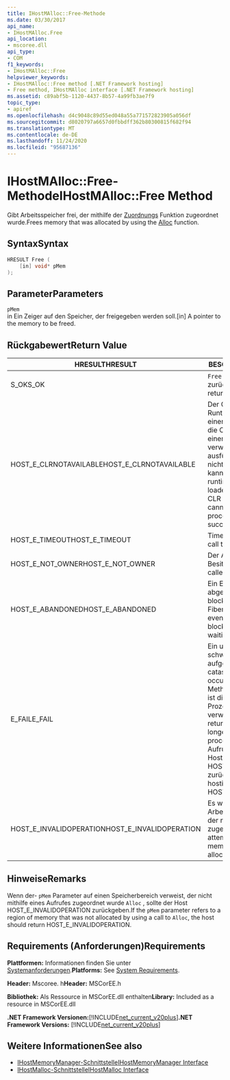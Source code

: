 ```yaml
---
title: IHostMAlloc::Free-Methode
ms.date: 03/30/2017
api_name:
- IHostMAlloc.Free
api_location:
- mscoree.dll
api_type:
- COM
f1_keywords:
- IHostMAlloc::Free
helpviewer_keywords:
- IHostMAlloc::Free method [.NET Framework hosting]
- Free method, IHostMAlloc interface [.NET Framework hosting]
ms.assetid: c89abf5b-1120-4437-8b57-4a99fb3ae7f9
topic_type:
- apiref
ms.openlocfilehash: d4c9048c89d55ed048a55a771572823905a056df
ms.sourcegitcommit: d8020797a6657d0fbbdff362b80300815f682f94
ms.translationtype: MT
ms.contentlocale: de-DE
ms.lasthandoff: 11/24/2020
ms.locfileid: "95687136"
---
```

# <a name="ihostmallocfree-method"></a><span data-ttu-id="961c2-102">IHostMAlloc::Free-Methode</span><span class="sxs-lookup"><span data-stu-id="961c2-102">IHostMAlloc::Free Method</span></span>

<span data-ttu-id="961c2-103">Gibt Arbeitsspeicher frei, der mithilfe der [Zuordnungs](ihostmalloc-alloc-method.md) Funktion zugeordnet wurde.</span><span class="sxs-lookup"><span data-stu-id="961c2-103">Frees memory that was allocated by using the [Alloc](ihostmalloc-alloc-method.md) function.</span></span>  
  
## <a name="syntax"></a><span data-ttu-id="961c2-104">Syntax</span><span class="sxs-lookup"><span data-stu-id="961c2-104">Syntax</span></span>  
  
```cpp  
HRESULT Free (  
    [in] void* pMem  
);  
```  
  
## <a name="parameters"></a><span data-ttu-id="961c2-105">Parameter</span><span class="sxs-lookup"><span data-stu-id="961c2-105">Parameters</span></span>  

 `pMem`  
 <span data-ttu-id="961c2-106">in Ein Zeiger auf den Speicher, der freigegeben werden soll.</span><span class="sxs-lookup"><span data-stu-id="961c2-106">[in] A pointer to the memory to be freed.</span></span>  
  
## <a name="return-value"></a><span data-ttu-id="961c2-107">Rückgabewert</span><span class="sxs-lookup"><span data-stu-id="961c2-107">Return Value</span></span>  
  
|<span data-ttu-id="961c2-108">HRESULT</span><span class="sxs-lookup"><span data-stu-id="961c2-108">HRESULT</span></span>|<span data-ttu-id="961c2-109">BESCHREIBUNG</span><span class="sxs-lookup"><span data-stu-id="961c2-109">Description</span></span>|  
|-------------|-----------------|  
|<span data-ttu-id="961c2-110">S_OK</span><span class="sxs-lookup"><span data-stu-id="961c2-110">S_OK</span></span>|<span data-ttu-id="961c2-111">`Free` wurde erfolgreich zurückgegeben.</span><span class="sxs-lookup"><span data-stu-id="961c2-111">`Free` returned successfully.</span></span>|  
|<span data-ttu-id="961c2-112">HOST_E_CLRNOTAVAILABLE</span><span class="sxs-lookup"><span data-stu-id="961c2-112">HOST_E_CLRNOTAVAILABLE</span></span>|<span data-ttu-id="961c2-113">Der Common Language Runtime (CLR) wurde nicht in einen Prozess geladen, oder die CLR befindet sich in einem Zustand, in dem Sie verwalteten Code nicht ausführen oder den-Befehl nicht erfolgreich verarbeiten kann.</span><span class="sxs-lookup"><span data-stu-id="961c2-113">The common language runtime (CLR) has not been loaded into a process, or the CLR is in a state in which it cannot run managed code or process the call successfully.</span></span>|  
|<span data-ttu-id="961c2-114">HOST_E_TIMEOUT</span><span class="sxs-lookup"><span data-stu-id="961c2-114">HOST_E_TIMEOUT</span></span>|<span data-ttu-id="961c2-115">Timeout des Aufrufes.</span><span class="sxs-lookup"><span data-stu-id="961c2-115">The call timed out.</span></span>|  
|<span data-ttu-id="961c2-116">HOST_E_NOT_OWNER</span><span class="sxs-lookup"><span data-stu-id="961c2-116">HOST_E_NOT_OWNER</span></span>|<span data-ttu-id="961c2-117">Der Aufrufer ist nicht Besitzer der Sperre.</span><span class="sxs-lookup"><span data-stu-id="961c2-117">The caller does not own the lock.</span></span>|  
|<span data-ttu-id="961c2-118">HOST_E_ABANDONED</span><span class="sxs-lookup"><span data-stu-id="961c2-118">HOST_E_ABANDONED</span></span>|<span data-ttu-id="961c2-119">Ein Ereignis wurde abgebrochen, während ein blockierter Thread oder eine Fiber darauf wartete.</span><span class="sxs-lookup"><span data-stu-id="961c2-119">An event was canceled while a blocked thread or fiber was waiting on it.</span></span>|  
|<span data-ttu-id="961c2-120">E_FAIL</span><span class="sxs-lookup"><span data-stu-id="961c2-120">E_FAIL</span></span>|<span data-ttu-id="961c2-121">Ein unbekannter schwerwiegender Fehler ist aufgetreten.</span><span class="sxs-lookup"><span data-stu-id="961c2-121">An unknown catastrophic failure occurred.</span></span> <span data-ttu-id="961c2-122">Wenn eine Methode E_FAIL zurückgibt, ist die CLR innerhalb des Prozesses nicht mehr verwendbar.</span><span class="sxs-lookup"><span data-stu-id="961c2-122">When a method returns E_FAIL, the CLR is no longer usable within the process.</span></span> <span data-ttu-id="961c2-123">Nachfolgende Aufrufe von Hostingmethoden geben HOST_E_CLRNOTAVAILABLE zurück.</span><span class="sxs-lookup"><span data-stu-id="961c2-123">Subsequent calls to hosting methods return HOST_E_CLRNOTAVAILABLE.</span></span>|  
|<span data-ttu-id="961c2-124">HOST_E_INVALIDOPERATION</span><span class="sxs-lookup"><span data-stu-id="961c2-124">HOST_E_INVALIDOPERATION</span></span>|<span data-ttu-id="961c2-125">Es wurde versucht, Arbeitsspeicher freizugeben, der nicht über den Host zugeordnet wurde.</span><span class="sxs-lookup"><span data-stu-id="961c2-125">An attempt was made to free memory that was not allocated through the host.</span></span>|  
  
## <a name="remarks"></a><span data-ttu-id="961c2-126">Hinweise</span><span class="sxs-lookup"><span data-stu-id="961c2-126">Remarks</span></span>  

 <span data-ttu-id="961c2-127">Wenn der- `pMem` Parameter auf einen Speicherbereich verweist, der nicht mithilfe eines Aufrufes zugeordnet wurde `Alloc` , sollte der Host HOST_E_INVALIDOPERATION zurückgeben.</span><span class="sxs-lookup"><span data-stu-id="961c2-127">If the `pMem` parameter refers to a region of memory that was not allocated by using a call to `Alloc`, the host should return HOST_E_INVALIDOPERATION.</span></span>  
  
## <a name="requirements"></a><span data-ttu-id="961c2-128">Requirements (Anforderungen)</span><span class="sxs-lookup"><span data-stu-id="961c2-128">Requirements</span></span>  

 <span data-ttu-id="961c2-129">**Plattformen:** Informationen finden Sie unter [Systemanforderungen](../../get-started/system-requirements.md).</span><span class="sxs-lookup"><span data-stu-id="961c2-129">**Platforms:** See [System Requirements](../../get-started/system-requirements.md).</span></span>  
  
 <span data-ttu-id="961c2-130">**Header:** Mscoree. h</span><span class="sxs-lookup"><span data-stu-id="961c2-130">**Header:** MSCorEE.h</span></span>  
  
 <span data-ttu-id="961c2-131">**Bibliothek:** Als Ressource in MSCorEE.dll enthalten</span><span class="sxs-lookup"><span data-stu-id="961c2-131">**Library:** Included as a resource in MSCorEE.dll</span></span>  
  
 <span data-ttu-id="961c2-132">**.NET Framework Versionen:**[!INCLUDE[net_current_v20plus](../../../../includes/net-current-v20plus-md.md)]</span><span class="sxs-lookup"><span data-stu-id="961c2-132">**.NET Framework Versions:** [!INCLUDE[net_current_v20plus](../../../../includes/net-current-v20plus-md.md)]</span></span>  
  
## <a name="see-also"></a><span data-ttu-id="961c2-133">Weitere Informationen</span><span class="sxs-lookup"><span data-stu-id="961c2-133">See also</span></span>

- [<span data-ttu-id="961c2-134">IHostMemoryManager-Schnittstelle</span><span class="sxs-lookup"><span data-stu-id="961c2-134">IHostMemoryManager Interface</span></span>](ihostmemorymanager-interface.md)
- [<span data-ttu-id="961c2-135">IHostMalloc-Schnittstelle</span><span class="sxs-lookup"><span data-stu-id="961c2-135">IHostMalloc Interface</span></span>](ihostmalloc-interface.md)
